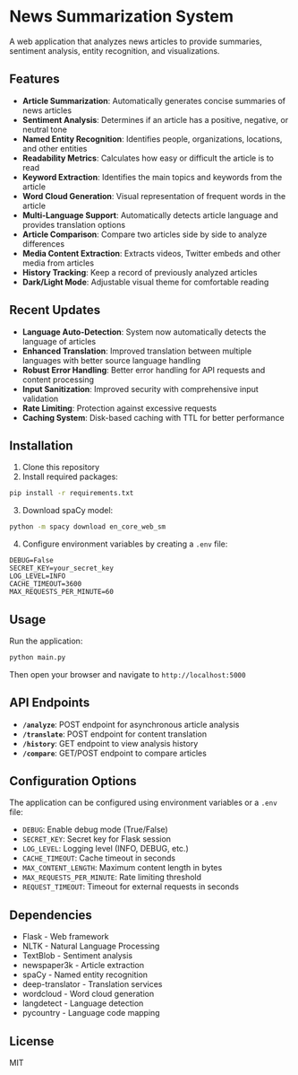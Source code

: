 # News Summarization System

A web application that analyzes news articles to provide summaries, sentiment analysis, entity recognition, and visualizations.

## Features

- **Article Summarization**: Automatically generates concise summaries of news articles
- **Sentiment Analysis**: Determines if an article has a positive, negative, or neutral tone
- **Named Entity Recognition**: Identifies people, organizations, locations, and other entities
- **Readability Metrics**: Calculates how easy or difficult the article is to read
- **Keyword Extraction**: Identifies the main topics and keywords from the article
- **Word Cloud Generation**: Visual representation of frequent words in the article
- **Multi-Language Support**: Automatically detects article language and provides translation options
- **Article Comparison**: Compare two articles side by side to analyze differences
- **Media Content Extraction**: Extracts videos, Twitter embeds and other media from articles
- **History Tracking**: Keep a record of previously analyzed articles
- **Dark/Light Mode**: Adjustable visual theme for comfortable reading

## Recent Updates

- **Language Auto-Detection**: System now automatically detects the language of articles
- **Enhanced Translation**: Improved translation between multiple languages with better source language handling
- **Robust Error Handling**: Better error handling for API requests and content processing
- **Input Sanitization**: Improved security with comprehensive input validation
- **Rate Limiting**: Protection against excessive requests
- **Caching System**: Disk-based caching with TTL for better performance

## Installation

1. Clone this repository
2. Install required packages:

```bash
pip install -r requirements.txt
```

3. Download spaCy model:

```bash
python -m spacy download en_core_web_sm
```

4. Configure environment variables by creating a `.env` file:

```
DEBUG=False
SECRET_KEY=your_secret_key
LOG_LEVEL=INFO
CACHE_TIMEOUT=3600
MAX_REQUESTS_PER_MINUTE=60
```

## Usage

Run the application:

```bash
python main.py
```

Then open your browser and navigate to `http://localhost:5000`

## API Endpoints

- **`/analyze`**: POST endpoint for asynchronous article analysis
- **`/translate`**: POST endpoint for content translation
- **`/history`**: GET endpoint to view analysis history
- **`/compare`**: GET/POST endpoint to compare articles

## Configuration Options

The application can be configured using environment variables or a `.env` file:

- `DEBUG`: Enable debug mode (True/False)
- `SECRET_KEY`: Secret key for Flask session
- `LOG_LEVEL`: Logging level (INFO, DEBUG, etc.)
- `CACHE_TIMEOUT`: Cache timeout in seconds
- `MAX_CONTENT_LENGTH`: Maximum content length in bytes
- `MAX_REQUESTS_PER_MINUTE`: Rate limiting threshold
- `REQUEST_TIMEOUT`: Timeout for external requests in seconds

## Dependencies

- Flask - Web framework
- NLTK - Natural Language Processing
- TextBlob - Sentiment analysis
- newspaper3k - Article extraction
- spaCy - Named entity recognition
- deep-translator - Translation services
- wordcloud - Word cloud generation
- langdetect - Language detection
- pycountry - Language code mapping

## License

MIT
